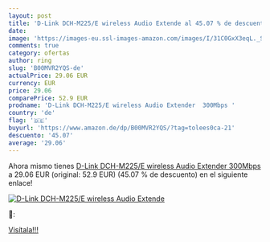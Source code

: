 ```yaml
---
layout: post
title: 'D-Link DCH-M225/E wireless Audio Extende al 45.07 % de descuento'
date: 
image: 'https://images-eu.ssl-images-amazon.com/images/I/31C0GxX3eqL._SL200_.jpg'
comments: true
category: ofertas
author: ring
slug: 'B00MVR2YQS-de'
actualPrice: 29.06 EUR
currency: EUR
price: 29.06
comparePrice: 52.9 EUR
prodname: 'D-Link DCH-M225/E wireless Audio Extender  300Mbps '
country: 'de'
flag: '🇩🇪'
buyurl: 'https://www.amazon.de/dp/B00MVR2YQS/?tag=tolees0ca-21'
descuento: '45.07'
average: '29.06'
---
```


Ahora mismo tienes [D-Link DCH-M225/E wireless Audio Extender  300Mbps ](https://www.amazon.de/dp/B00MVR2YQS/?tag=tolees0ca-21) a 29.06 EUR (original: 52.9 EUR) (45.07 %  de descuento) en el siguiente enlace!

[![D-Link DCH-M225/E wireless Audio Extende](https://images-eu.ssl-images-amazon.com/images/I/31C0GxX3eqL._SL200_.jpg)](https://www.amazon.de/dp/B00MVR2YQS/?tag=tolees0ca-21)

🔎:


[Visítala!!!](https://www.amazon.de/dp/B00MVR2YQS/?tag=tolees0ca-21)
